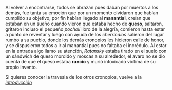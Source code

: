 Al volver a encontrarse, todos se abrazan pues daban por muertos a los demás, fue tanta su emoción que por un momento olvidaron que habían cumplido su objetivo, por fin habían llegado al **manantial**, creían que estaban en un sueño cuando vieron que estaba hecho de **queso**, saltaron, gritaron incluso el pequeño *pocholi* lloro de la alegría, comieron hasta estar a punto de reventar y luego con ayuda de los *cherrindios* salieron del lugar rumbo a su pueblo, donde los demás cronopios les hicieron calle de honor, y se dispusieron todos a ir al manantial pues no faltaba el incrédulo. Al estar en la entrada algo llamo su atención, *Ratansky* estaba  tirado en el suelo con un sándwich de queso mordido y moscas a su alrededor, el avaro no se dio cuenta de que el queso estaba **rancio** y murió intoxicado victima de su propio invento.  

Si quieres conocer la travesia de los otros cronopios, vuelve a la [*introducción*](Intro.md)